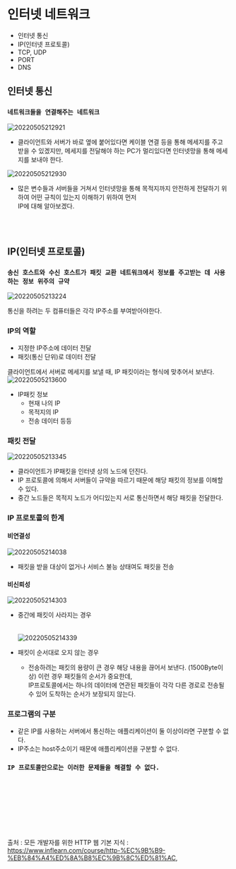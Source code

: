 # 인터넷 네트워크
- 인터넷 통신
- IP(인터넷 프로토콜)
- TCP, UDP
- PORT
- DNS

## 인터넷 통신
### `네트워크들을 연결해주는 네트워크`
![20220505212921](https://user-images.githubusercontent.com/78770230/166923198-62fe5b6d-914c-4e80-8d26-cda92db448b6.jpg)

- 클라이언트와 서버가 바로 옆에 붙어있다면 케이블 연결 등을 통해 메세지를 주고 받을 수 있겠지만, 
메세지를 전달해야 하는 PC가 멀리있다면 인터넷망을 통해 메세지를 보내야 한다.  
  
![20220505212930](https://user-images.githubusercontent.com/78770230/166923206-90f8b70a-d11e-4480-962d-bd8dec4b0780.jpg)
- 많은 변수들과 서버들을 거쳐서 인터넷망을 통해 목적지까지 안전하게 전달하기 위하여 어떤 규칙이 있는지 이해하기 위하여 먼저   
  IP에 대해 알아보겠다.

<br></br>

## IP(인터넷 프로토콜)
### `송신 호스트와 수신 호스트가 패킷 교환 네트워크에서 정보를 주고받는 데 사용하는 정보 위주의 규약`
![20220505213224](https://user-images.githubusercontent.com/78770230/166923668-87b65f62-b015-4d94-a40e-98df7c126fb7.jpg)  

통신을 하려는 두 컴퓨터들은 각각 IP주소를 부여받아야한다.

### IP의 역할
- 지정한 IP주소에 데이터 전달
- 패킷(통신 단위)로 데이터 전달   

클라이언트에서 서버로 메세지를 보낼 때, IP 패킷이라는 형식에 맞추어서 보낸다.
![20220505213600](https://user-images.githubusercontent.com/78770230/166924189-578fe242-dcf7-4093-a459-69d977c20a7f.jpg)
- IP패킷 정보
  - 현재 나의 IP
  - 목적지의 IP
  - 전송 데이터 등등

### 패킷 전달
![20220505213345](https://user-images.githubusercontent.com/78770230/166923917-06d52d02-a669-4233-8e4c-6126b600dd88.jpg)
- 클라이언트가 IP패킷을 인터넷 상의 노드에 던진다.
- IP 프로토콜에 의해서 서버들이 규약을 따르기 때문에 해당 패킷의 정보를 이해할 수 있다.
- 중간 노드들은 목적지 노드가 어디있는지 서로 통신하면서 해당 패킷을 전달한다.


### IP 프로토콜의 한계
#### 비연결성
![20220505214038](https://user-images.githubusercontent.com/78770230/166925217-f76f383b-f395-49a0-8ce9-da6355521c86.jpg)  
- 패킷을 받을 대상이 없거나 서비스 불능 상태여도 패킷을 전송  
 
#### 비신뢰성  
![20220505214303](https://user-images.githubusercontent.com/78770230/166925352-14b195f5-250f-4fe1-8033-f4f0b8005243.jpg)  
- 중간에 패킷이 사라지는 경우  
<br></br>
![20220505214339](https://user-images.githubusercontent.com/78770230/166925422-6f519f99-b272-4e95-9865-5da23b8669fc.jpg)  

- 패킷이 순서대로 오지 않는 경우
  - 전송하려는 패킷의 용량이 큰 경우 해당 내용을 끊어서 보낸다. (1500Byte이상) 이런 경우 패킷들의 순서가 중요한데,  
IP프로토콜에서는 하나의 데이터에 연관된 패킷들이 각각 다른 경로로 전송될 수 있어 도착하는 순서가 보장되지 않는다.

### 프로그램의 구분
- 같은 IP를 사용하는 서버에서 통신하는 애플리케이션이 둘 이상이라면 구분할 수 없다.
- IP주소는 host주소이기 때문에 애플리케이션을 구분할 수 없다.
 
### `IP 프로토콜만으로는 이러한 문제들을 해결할 수 없다.`

####
<br></br>



<br></br><br></br>


출처 : 모든 개발자를 위한 HTTP 웹 기본 지식 : <https://www.inflearn.com/course/http-%EC%9B%B9-%EB%84%A4%ED%8A%B8%EC%9B%8C%ED%81%AC>,
